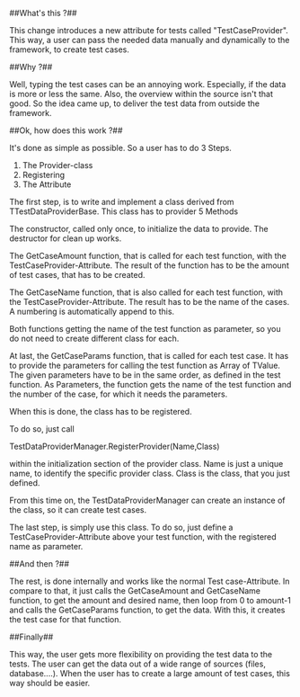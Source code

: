 ##What's this ?##

This change introduces a new attribute for tests called "TestCaseProvider". This way, a user can pass the needed
data manually and dynamically to the framework, to create
test cases.

##Why ?##

Well, typing the test cases can be an annoying work. Especially, if the data is more or less the same. Also, the overview within the source isn't that good. So the idea came up, to deliver the test data from outside the framework.

##Ok, how does this work ?##

It's done as simple as possible. So a user has to do 3 Steps.

1. The Provider-class
2. Registering
3. The Attribute

The first step, is to write and implement a class derived from
TTestDataProviderBase. This class has to provider 5 Methods

The constructor, called only once, to initialize the data to provide. The destructor for clean up works.

The GetCaseAmount function, that is called for each test function, with the TestCaseProvider-Attribute. The result of the function has to be the amount of test cases, that has to be created.

The GetCaseName function, that is also called for each test function, with the TestCaseProvider-Attribute. The result has to be the name of the cases. A numbering is automatically append to this. 

Both functions getting the name of the test function as parameter, so you do not need to create different class for each. 

At last, the GetCaseParams function, that is called for each test case. It has to provide the parameters for calling the test function as Array of TValue. The given parameters have to be in the same order, as defined in the test function.
As Parameters, the function gets the name of the test function and
the number of the case, for which it needs the parameters. 

When this is done, the class has to be registered.

To do so, just call

TestDataProviderManager.RegisterProvider(Name,Class)

within the initialization section of the provider class. 
Name is just a unique name, to identify the specific provider class. Class is the class, that you just defined. 

From this time on, the TestDataProviderManager can create an instance of the class, so it can create test cases.

The last step, is simply use this class. To do so, just define a TestCaseProvider-Attribute above your test function, with the registered name as parameter.

##And then ?##

The rest, is done internally and works like the normal Test case-Attribute. In compare to that, it just calls the GetCaseAmount and GetCaseName function, to get the amount and desired name, then loop from 0 to amount-1 and calls the GetCaseParams function, to get the data. With this, it creates the test case for that function.


##Finally##

This way, the user gets more flexibility on providing the test data to the tests. The user can get the data out of a wide
range of sources (files, database....). When the user has to create a large amount of test cases, this way should be easier. 